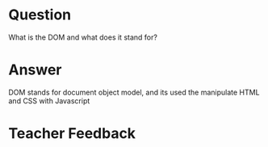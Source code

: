 # Question
What is the DOM and what does it stand for?

# Answer
DOM stands for document object model, and its used the manipulate HTML and CSS with Javascript 

# Teacher Feedback